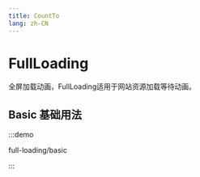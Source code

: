 ```yaml
---
title: CountTo
lang: zh-CN
---
```


# FullLoading
全屏加载动画，FullLoading适用于网站资源加载等待动画。

## Basic 基础用法

:::demo

full-loading/basic

:::